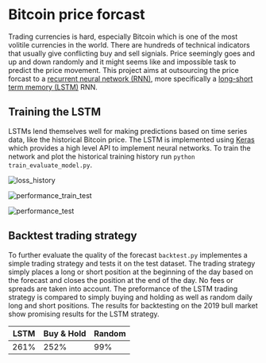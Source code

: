 # Bitcoin price forcast
Trading currencies is hard, especially Bitcoin which is one of the most volitile currencies in the world.
There are hundreds of technical indicators that usually give conflicting buy and sell signials.
Price seemingly goes and up and down randomly and it might seems like and impossible task to predict the price movement. 
This project aims at outsourcing the price forcast to a [recurrent neural network (RNN)](https://en.wikipedia.org/wiki/Recurrent_neural_network), 
more specifically a [long-short term memory (LSTM)](https://en.wikipedia.org/wiki/Long_short-term_memory) RNN.

## Training the LSTM
LSTMs lend themselves well for making predictions based on time series data, like the historical Bitcoin price.
The LSTM is implemented using [Keras](https://keras.io/) which provides a high level API to implement neural networks.
To train the network and plot the historical training history run `python train_evaluate_model.py`.

![loss_history](https://user-images.githubusercontent.com/45107198/65030673-37465000-d940-11e9-8deb-f575239156f3.png)

![performance_train_test](https://user-images.githubusercontent.com/45107198/65030726-4deca700-d940-11e9-8364-7dfdeb28f3d9.png)

![performance_test](https://user-images.githubusercontent.com/45107198/65030772-6492fe00-d940-11e9-9a13-f656e46d4e06.png)


## Backtest trading strategy
To further evaluate the quality of the forecast `backtest.py` implementes a simple trading strategy and tests it on the test dataset.
The trading strategy simply places a long or short position at the beginning of the day based on the forecast and closes the position at the end of the day.
No fees or spreads are taken into account. The preformance of the LSTM trading strategy is compared to simply buying and holding as well as random daily long and short positions. The results for backtesting on the 2019 bull market show promising results for the LSTM strategy. 

LSTM | Buy & Hold | Random
--- | --- | ---
261% | 252% | 99%
